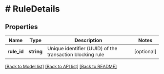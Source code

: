# # RuleDetails

## Properties

Name | Type | Description | Notes
------------ | ------------- | ------------- | -------------
**rule_id** | **string** | Unique identifier (UUID) of the transaction blocking rule | [optional]

[[Back to Model list]](../../README.md#models) [[Back to API list]](../../README.md#endpoints) [[Back to README]](../../README.md)
